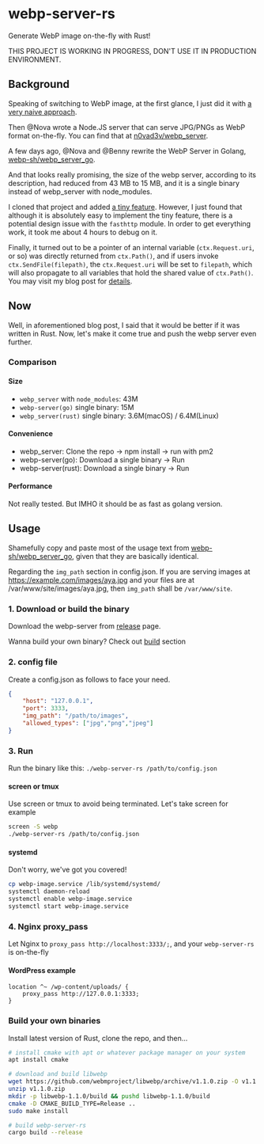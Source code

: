 # webp-server-rs
Generate WebP image on-the-fly with Rust!

THIS PROJECT IS WORKING IN PROGRESS, DON'T USE IT IN PRODUCTION ENVIRONMENT.

## Background

Speaking of switching to WebP image, at the first glance, I just did it with [a very naive approach](https://blog.0xbbc.com/2019/10/moving-to-webp-image-with-fallback-to-png/).

Then @Nova wrote a Node.JS server that can serve JPG/PNGs as WebP format on-the-fly. You can find that at [n0vad3v/webp_server](https://github.com/n0vad3v/webp_server).

A few days ago, @Nova and @Benny rewrite the WebP Server in Golang, [webp-sh/webp_server_go](https://github.com/webp-sh/webp_server_go). 

And that looks really promising, the size of the webp server, according to its description, had reduced from 43 MB to 15 MB, and it is a single binary instead of webp_server with node_modules.

I cloned that project and added [a tiny feature](https://github.com/webp-sh/webp_server_go/pull/2). However, I just found that although it is absolutely easy to implement the tiny feature, there is a potential design issue with the `fasthttp` module. In order to get everything work, it took me about 4 hours to debug on it.

Finally, it turned out to be a pointer of an internal variable (`ctx.Request.uri`, or so) was directly returned from `ctx.Path()`, and if users invoke `ctx.SendFile(filepath)`, the `ctx.Request.uri` will be set to `filepath`, which will also propagate to all variables that hold the shared value of `ctx.Path()`. You may visit my blog post for [details](https://blog.0xbbc.com/2020/02/note-about-encountered-memory-changes-for-no-reason-in-golang/).

## Now

Well, in aforementioned blog post, I said that it would be better if it was written in Rust. Now, let's make it come true and push the webp server even further.

### Comparison

#### Size

- `webp_server` with `node_modules`: 43M
- `webp-server(go)` single binary: 15M
- `webp_server(rust)` single binary: 3.6M(macOS) / 6.4M(Linux)

#### Convenience

- webp_server: Clone the repo -> npm install -> run with pm2
- webp-server(go): Download a single binary -> Run
- webp-server(rust): Download a single binary -> Run

#### Performance

Not really tested. But IMHO it should be as fast as golang version.

## Usage
Shamefully copy and paste most of the usage text from [webp-sh/webp_server_go](https://github.com/webp-sh/webp_server_go), given that they are basically identical.

Regarding the `img_path` section in config.json. If you are serving images at https://example.com/images/aya.jpg and your files are at /var/www/site/images/aya.jpg, then `img_path` shall be `/var/www/site`.

### 1. Download or build the binary

Download the webp-server from [release](https://github.com/BlueCocoa/webp-server-rs/releases) page.

Wanna build your own binary? Check out [build](https://github.com/BlueCocoa/webp-server-rs#build-your-own-binaries) section

### 2. config file

Create a config.json as follows to face your need.

```json
{
    "host": "127.0.0.1",
    "port": 3333,
    "img_path": "/path/to/images",
    "allowed_types": ["jpg","png","jpeg"]
}
```

### 3. Run
Run the binary like this: `./webp-server-rs /path/to/config.json`

#### screen or tmux

Use screen or tmux to avoid being terminated. Let's take screen for example

```bash
screen -S webp
./webp-server-rs /path/to/config.json
```

#### systemd

Don't worry, we've got you covered!

```bash
cp webp-image.service /lib/systemd/systemd/
systemctl daemon-reload
systemctl enable webp-image.service
systemctl start webp-image.service
```

### 4. Nginx proxy_pass

Let Nginx to `proxy_pass http://localhost:3333/;`, and your `webp-server-rs` is on-the-fly

#### WordPress example

```
location ^~ /wp-content/uploads/ {
    proxy_pass http://127.0.0.1:3333;
}
```

### Build your own binaries
Install latest version of Rust, clone the repo, and then...

```bash
# install cmake with apt or whatever package manager on your system
apt install cmake

# download and build libwebp
wget https://github.com/webmproject/libwebp/archive/v1.1.0.zip -O v1.1.0.zip
unzip v1.1.0.zip
mkdir -p libwebp-1.1.0/build && pushd libwebp-1.1.0/build
cmake -D CMAKE_BUILD_TYPE=Release ..
sudo make install

# build webp-server-rs
cargo build --release
```
